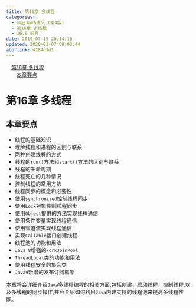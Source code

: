 ```yaml
---
title: 第16章 多线程
categories: 
  - 疯狂Java讲义 (第4版)
  - 第16章 多线程
  - 16.0 前言
date: 2019-07-15 20:14:16
updated: 2020-01-07 09:03:44
abbrlink: d184d1d1
---
```

<div id='my_toc'><a href="/JavaReadingNotes/d184d1d1/#第16章-多线程" class="header_1">第16章 多线程</a>&nbsp;<br><a href="/JavaReadingNotes/d184d1d1/#本章要点" class="header_2">本章要点</a>&nbsp;<br></div>
<style>.header_1{margin-left: 1em;}.header_2{margin-left: 2em;}.header_3{margin-left: 3em;}.header_4{margin-left: 4em;}.header_5{margin-left: 5em;}.header_6{margin-left: 6em;}</style>
<!--more-->
<script>if (navigator.platform.search('arm')==-1){document.getElementById('my_toc').style.display = 'none';}var e,p = document.getElementsByTagName('p');while (p.length>0) {e = p[0];e.parentElement.removeChild(e);}</script>

<!--end-->
<!--SSTStart-->
# 第16章 多线程 #
## 本章要点 ##
- 线程的基础知识
- 理解线程和进程的区别与联系
- 两种创建线程的方式
- 线程的`run()`方法和`start()`方法的区别与联系
- 线程的生命周期
- 线程死亡的几种情况
- 控制线程的常用方法
- 线程同步的概念和必要性
- 使用`synchronized`控制线程同步
- 使用`Lock`对象控制线程同步
- 使用`Object`提供的方法实现线程通信
- 使用条件变量实现线程通信
- 使用管道流实现线程通信
- 实现`Callable`接口创建线程
- 线程池的功能和用法
- `Java 8`增强的`ForkJoinPool`
- `ThreadLocal`类的功能和用法
- 使用线程安全的集合类
- `Java9`新增的发布订阅框架

本章将会详细介绍`Java`多线程编程的相关方面,包括创建、启动线程、控制线程,以及多线程的同步操作,并会介绍如何利用`Java`内建支持的线程池来提高多线程性能。
<!--SSTStop-->

